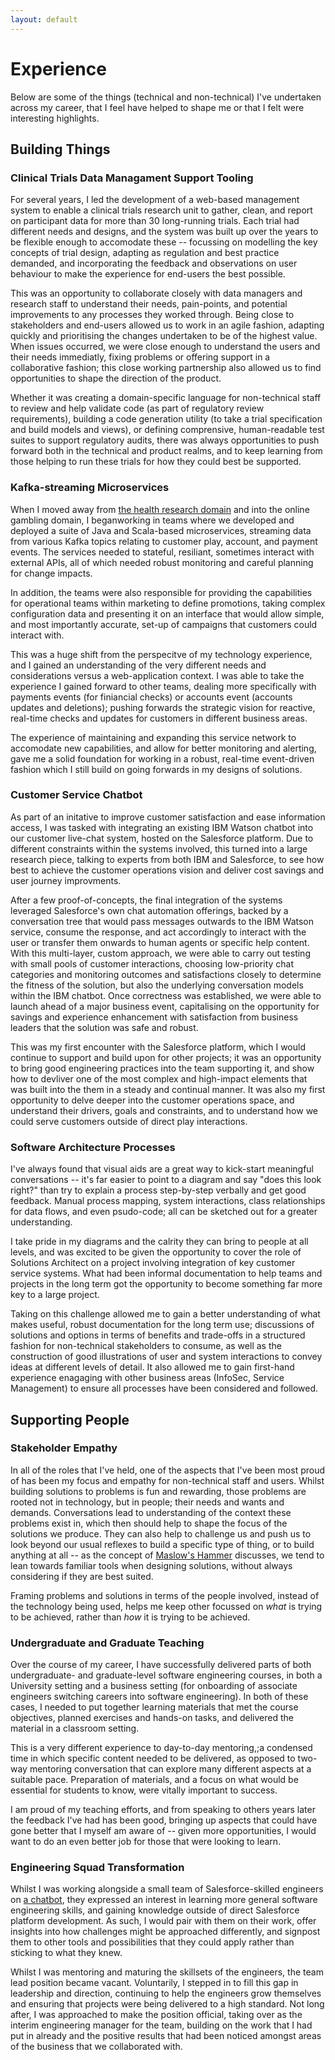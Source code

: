 ```yaml
---
layout: default
---
```


# Experience

Below are some of the things (technical and non-technical) I've undertaken across my career, that I feel have helped to shape me or that I felt were interesting highlights. 

## Building Things

### Clinical Trials Data Managament Support Tooling

For several years, I led the development of a web-based management system to enable a clinical trials research unit to gather, clean, and report on participant data for more than 30 long-running trials. Each trial had different needs and designs, and the system was built up over the years to be flexible enough to accomodate these -- focussing on modelling the key concepts of trial design, adapting as regulation and best practice demanded, and incorporating the feedback and observations on user behaviour to make the experience for end-users the best possible.

This was an opportunity to collaborate closely with data managers and research staff to understand their needs, pain-points, and potential improvements to any processes they worked through. Being close to stakeholders and end-users allowed us to work in an agile fashion, adapting quickly and prioritising the changes undertaken to be of the highest value. When issues occurred, we were close enough to understand the users and their needs immediatly, fixing problems or offering support in a collaborative fashion; this close working partnership also allowed us to find opportunities to shape the direction of the product.

Whether it was creating a domain-specific language for non-technical staff to review and help validate code (as part of regulatory review requirements), building a code generation utility (to take a trial specification and build models and views), or defining comprensive, human-readable test suites to support regulatory audits, there was always opportunities to push forward both in the technical and product realms, and to keep learning from those helping to run these trials for how they could best be supported.

### Kafka-streaming Microservices

When I moved away from [the health research domain](#clinical-trials-data-managament-support-tooling) and into the online gambling domain, I beganworking in teams where we developed and deployed a suite of Java and Scala-based microservices, streaming data from various Kafka topics relating to customer play, account, and payment events. The services needed to stateful, resiliant, sometimes interact with external APIs, all of which needed robust monitoring and careful planning for change impacts.

In addition, the teams were also responsible for providing the capabilities for operational teams within marketing to define promotions, taking complex configuration data and presenting it on an interface that would allow simple, and most importantly accurate, set-up of campaigns that customers could interact with.

This was a huge shift from the perspecitve of my technology experience, and I gained an understanding of the very different needs and considerations versus a web-application context. I was able to take the experience I gained forward to other teams, dealing more specifically with payments events (for finiancial checks) or accounts event (accounts updates and deletions); pushing forwards the strategic vision for reactive, real-time checks and updates for customers in different business areas.

The experience of maintaining and expanding this service network to accomodate new capabilities, and allow for better monitoring and alerting, gave me a solid foundation for working in a robust, real-time event-driven fashion which I still build on going forwards in my designs of solutions. 

### Customer Service Chatbot 

As part of an initative to improve customer satisfaction and ease information access, I was tasked with integrating an existing IBM Watson chatbot into our customer live-chat system, hosted on the Salesforce platform. Due to different constraints within the systems involved, this turned into a large research piece, talking to experts from both IBM and Salesforce, to see how best to achieve the customer operations vision and deliver cost savings and user journey improvments.

After a few proof-of-concepts, the final integration of the systems leveraged Salesforce's own chat automation offerings, backed by a conversation tree that would pass messages outwards to the IBM Watson service, consume the response, and act accordingly to interact with the user or transfer them onwards to human agents or specific help content. With this multi-layer, custom approach, we were able to carry out testing with small pools of customer interactions, choosing low-priority chat categories and monitoring outcomes and satisfactions closely to determine the fitness of the solution, but also the underlying conversation models within the IBM chatbot. Once correctness was established, we were able to launch ahead of a major business event, capitalising on the opportunity for savings and experience enhancement with satisfaction from business leaders that the solution was safe and robust.

This was my first encounter with the Salesforce platform, which I would continue to support and build upon for other projects; it was an opportunity to bring good engineering practices into the team supporting it, and show how to devliver one of the most complex and high-impact elements that was built into the them in a steady and continual manner. It was also my first opportunity to delve deeper into the customer operations space, and understand their drivers, goals and constraints, and to understand how we could serve customers outside of direct play interactions.

### Software Architecture Processes

I've always found that visual aids are a great way to kick-start meaningful conversations -- it's far easier to point to a diagram and say "does this look right?" than try to explain a process step-by-step verbally and get good feedback. Manual process mapping, system interactions, class relationships for data flows, and even psudo-code; all can be sketched out for a greater understanding.

I take pride in my diagrams and the calrity they can bring to people at all levels, and was excited to be given the opportunity to cover the role of Solutions Architect on a project involving integration of key customer service systems. What had been informal documentation to help teams and projects in the long term got the opportunity to become something far more key to a large project.

Taking on this challenge allowed me to gain a better understanding of what makes useful, robust documentation for the long term use; discussions of solutions and options in terms of benefits and trade-offs in a structured fashion for non-technical stakeholders to consume, as well as the construction of good illustrations of user and system interactions to convey ideas at different levels of detail. It also allowed me to gain first-hand experience enagaging with other business areas (InfoSec, Service Management) to ensure all processes have been considered and followed.

## Supporting People

### Stakeholder Empathy

In all of the roles that I've held, one of the aspects that I've been most proud of has been my focus and empathy for non-technical staff and users. Whilst building solutions to problems is fun and rewarding, those problems are rooted not in technology, but in people; their needs and wants and demands. Conversations lead to understanding of the context these problems exist in, which then should help to shape the focus of the solutions we produce. They can also help to challenge us and push us to look beyond our usual reflexes to build a specific type of thing, or to build anything at all -- as the concept of [Maslow's Hammer](https://en.wikipedia.org/wiki/Law_of_the_instrument) discusses, we tend to lean towards familiar tools when designing solutions, without always considering if they are best suited.

Framing problems and solutions in terms of the people involved, instead of the technology being used, helps me keep other focussed on _what_ is trying to be achieved, rather than _how_ it is trying to be achieved.

### Undergraduate and Graduate Teaching

Over the course of my career, I have successfully delivered parts of both undergraduate- and graduate-level software engineering courses, in both a University setting and a business setting (for onboarding of associate engineers switching careers into software engineering). In both of these cases, I needed to put together learning materials that met the course objectives, planned exercises and hands-on tasks, and delivered the material in a classroom setting.

This is a very different experience to day-to-day mentoring,;a condensed time in which specific content needed to be delivered, as opposed to two-way mentoring conversation that can explore many different aspects at a suitable pace. Preparation of materials, and a focus on what would be essential for students to know, were vitally important to success.

I am proud of my teaching efforts, and from speaking to others years later the feedback I've had has been good, bringing up aspects that could have gone better that I myself am aware of -- given more opportunities, I would want to do an even better job for those that were looking to learn.

### Engineering Squad Transformation

Whilst I was working alongside a small team of Salesforce-skilled engineers on [a chatbot](#customer-service-chatbot), they expressed an interest in learning more general software engineering skills, and gaining knowledge outside of direct Salesforce platform development. As such, I would pair with them on their work, offer insights into how challenges might be approached differently, and signpost them to other tools and possibilities that they could apply rather than sticking to what they knew.

Whilst I was mentoring and maturing the skillsets of the engineers, the team lead position became vacant. Voluntarily, I stepped in to fill this gap in leadership and direction, continuing to help the engineers grow themselves and ensuring that projects were being delivered to a high standard. Not long after, I was approached to make the position official, taking over as the interim engineering manager for the team, building on the work that I had put in already and the positive results that had been noticed amongst areas of the business that we collaborated with.